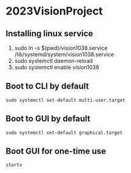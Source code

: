 # 2023VisionProject

## Installing linux service

1. sudo ln -s $(pwd)/vision1038.service /lib/systemd/system/vision1038.service
2. sudo systemctl daemon-reload
3. sudo systemctl enable vision1038

## Boot to CLI by default

`sudo systemctl set-default multi-user.target`

## Boot to GUI by default

`sudo systemctl set-default graphical.target`

## Boot GUI for one-time use

`startx`